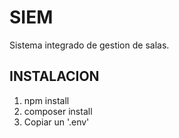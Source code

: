 # SIEM
Sistema integrado de gestion de salas.

## INSTALACION 

1. npm install
2. composer install
3. Copiar un '.env' 
